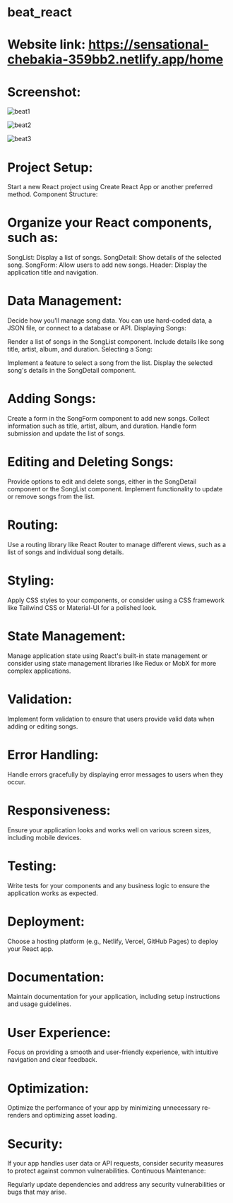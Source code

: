 # beat_react
# Website link: https://sensational-chebakia-359bb2.netlify.app/home
# Screenshot:

![beat1](https://github.com/arasuramanan/beat_react/assets/102941390/3d17d0a0-ab9d-40a3-919e-6d326dc7f867)

![beat2](https://github.com/arasuramanan/beat_react/assets/102941390/aac726e2-1fdd-4171-8637-5435b0954181)

![beat3](https://github.com/arasuramanan/beat_react/assets/102941390/9c8d7052-2b07-4e01-ab67-4093d35f2216)

# Project Setup:

Start a new React project using Create React App or another preferred method.
Component Structure:

# Organize your React components, such as:
SongList: Display a list of songs.
SongDetail: Show details of the selected song.
SongForm: Allow users to add new songs.
Header: Display the application title and navigation.

# Data Management:

Decide how you'll manage song data. You can use hard-coded data, a JSON file, or connect to a database or API.
Displaying Songs:

Render a list of songs in the SongList component.
Include details like song title, artist, album, and duration.
Selecting a Song:

Implement a feature to select a song from the list.
Display the selected song's details in the SongDetail component.
# Adding Songs:

Create a form in the SongForm component to add new songs.
Collect information such as title, artist, album, and duration.
Handle form submission and update the list of songs.
# Editing and Deleting Songs:

Provide options to edit and delete songs, either in the SongDetail component or the SongList component.
Implement functionality to update or remove songs from the list.
# Routing:

Use a routing library like React Router to manage different views, such as a list of songs and individual song details.
# Styling:

Apply CSS styles to your components, or consider using a CSS framework like Tailwind CSS or Material-UI for a polished look.
# State Management:

Manage application state using React's built-in state management or consider using state management libraries like Redux or MobX for more complex applications.
# Validation:

Implement form validation to ensure that users provide valid data when adding or editing songs.
# Error Handling:

Handle errors gracefully by displaying error messages to users when they occur.
# Responsiveness:

Ensure your application looks and works well on various screen sizes, including mobile devices.
# Testing:

Write tests for your components and any business logic to ensure the application works as expected.
# Deployment:

Choose a hosting platform (e.g., Netlify, Vercel, GitHub Pages) to deploy your React app.
# Documentation:

Maintain documentation for your application, including setup instructions and usage guidelines.
# User Experience:

Focus on providing a smooth and user-friendly experience, with intuitive navigation and clear feedback.
# Optimization:

Optimize the performance of your app by minimizing unnecessary re-renders and optimizing asset loading.
# Security:

If your app handles user data or API requests, consider security measures to protect against common vulnerabilities.
Continuous Maintenance:

Regularly update dependencies and address any security vulnerabilities or bugs that may arise.
